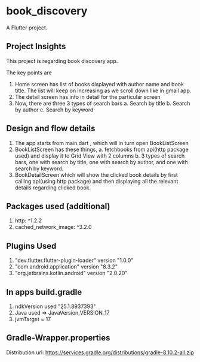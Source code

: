 # book_discovery

A Flutter project.

## Project Insights

This project is regarding book discovery app.

The key points are
1. Home screen has list of books displayed with author name and book title. The list will keep on increasing as we scroll down like in gmail app.
2. The detail screen has info in detail for the particular screen
3. Now, there are three 3 types of search bars
   a. Search by title
   b. Search by author
   c. Search by keyword

   
## Design  and flow details
1. The app starts from main.dart , which will in turn open BookListScreen
2. BookListScreen has these things,
   a. fetchbooks from api(http package used) and display it to Grid View with 2 columns
   b. 3 types of search bars, one with search by title, one with search by author, and one with search by keyword.
3. BookDetailScreen which will show the clicked book details by first calling api(using http package) and then displaying all the relevant details regarding clicked book.

## Packages used (additional)
1. http: ^1.2.2
2. cached_network_image: ^3.2.0

## Plugins Used
1. "dev.flutter.flutter-plugin-loader" version "1.0.0"
2. "com.android.application" version "8.3.2"
3. "org.jetbrains.kotlin.android" version "2.0.20"

## In apps build.gradle
1. ndkVersion used "25.1.8937393"
2. Java used => JavaVersion.VERSION_17
3. jvmTarget = 17

## Gradle-Wrapper.properties
Distribution url: https://services.gradle.org/distributions/gradle-8.10.2-all.zip
   
